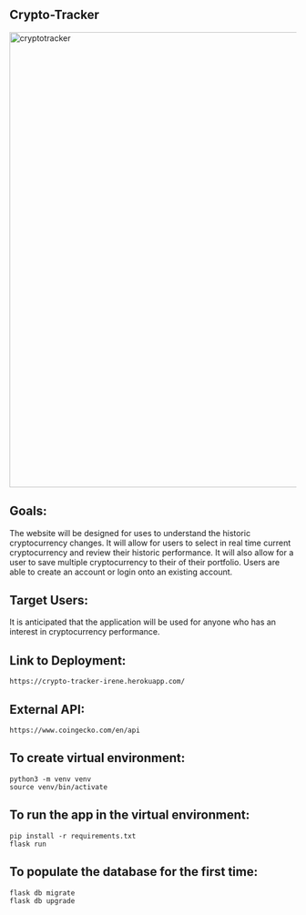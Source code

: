 ## Crypto-Tracker ##
<img src="https://user-images.githubusercontent.com/30131788/156815456-87c8de61-c582-4802-93b6-fb19bc8dffcc.png" width="800" alt="cryptotracker">

## Goals: ##
The website will be designed for uses to understand the historic cryptocurrency changes. It will allow for users to select in real time current cryptocurrency and review their historic performance. It will also allow for a user to save multiple cryptocurrency to their of their portfolio. Users are able to create an account or login onto an existing account.


## Target Users: ##

It is anticipated that the application will be used for anyone who has an interest in cryptocurrency performance.


## Link to Deployment: ##
```
https://crypto-tracker-irene.herokuapp.com/
```

## External API: ##
```
https://www.coingecko.com/en/api
```


## To create virtual environment: ##
```
python3 -m venv venv
source venv/bin/activate
```

## To run the app in the virtual environment: ## 
```
pip install -r requirements.txt
flask run
```

## To populate the database for the first time: ##
```
flask db migrate
flask db upgrade
```
